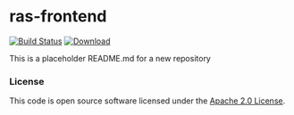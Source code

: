 
# ras-frontend

[![Build Status](https://travis-ci.org/hmrc/ras-frontend.svg?branch=master)](https://travis-ci.org/hmrc/ras-frontend) [ ![Download](https://api.bintray.com/packages/hmrc/releases/ras-frontend/images/download.svg) ](https://bintray.com/hmrc/releases/ras-frontend/_latestVersion)

This is a placeholder README.md for a new repository

### License

This code is open source software licensed under the [Apache 2.0 License]("http://www.apache.org/licenses/LICENSE-2.0.html").
    